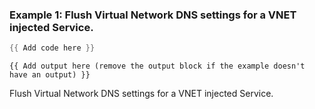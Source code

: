 ### Example 1: Flush Virtual Network DNS settings for a VNET injected Service.
```powershell
{{ Add code here }}
```

```output
{{ Add output here (remove the output block if the example doesn't have an output) }}
```

Flush Virtual Network DNS settings for a VNET injected Service.